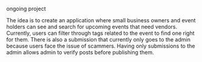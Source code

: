 ongoing project

The idea is to create an application where small business owners and event holders can see and search for upcoming events that need vendors. Currently, users can filter through tags related to the event to find one right for them. There is also a submission that currently only goes to the admin because users face the issue of scammers. Having only submissions to the admin allows admin to verify posts before publishing them.
